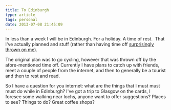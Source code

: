 ```yaml
---
title: To Edinburgh
type: article
tags: personal
date: 2013-07-08 21:45:09
---
```

<p> In less than a week I will be in Edinburgh. For a holiday. A time of rest. &nbsp;That I&#39;ve actually planned and stuff (rather than having time off <a href="http://jamesdoc.com/blog/i-broke-myself" target="_blank">surprisingly thrown on me</a>).</p><p> The original plan was to go cycling, however that was thrown off by the afore-mentioned time off. Currently I have plans to catch up with friends, meet a couple of people from the internet, and then to generally be a tourist and then to rest and read.</p><p> So I have a question for you internet: what are the things that I must must must do while in Edinburgh? I&#39;ve got a trip to Glasgow on the cards, I foresee some walking near lochs, anyone want to offer suggestions? Places to see? Things to do? Great coffee shops?</p>
